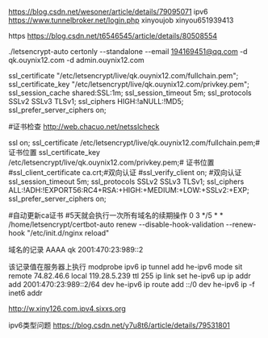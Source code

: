 

https://blog.csdn.net/wesoner/article/details/79095071
ipv6
https://www.tunnelbroker.net/login.php
xinyoujob
xinyou651939413

https
https://blog.csdn.net/t6546545/article/details/80508554

./letsencrypt-auto certonly --standalone --email 194169451@qq.com -d qk.ouynix12.com -d admin.ouynix12.com


ssl_certificate "/etc/letsencrypt/live/qk.ouynix12.com/fullchain.pem";
ssl_certificate_key "/etc/letsencrypt/live/qk.ouynix12.com/privkey.pem";
ssl_session_cache shared:SSL:1m;
ssl_session_timeout  5m;
ssl_protocols SSLv2 SSLv3 TLSv1;
ssl_ciphers HIGH:!aNULL:!MD5;
ssl_prefer_server_ciphers on;


#证书检查
http://web.chacuo.net/netsslcheck


ssl                  on;
ssl_certificate /etc/letsencrypt/live/qk.ouynix12.com/fullchain.pem;#证书位置
ssl_certificate_key /etc/letsencrypt/live/qk.ouynix12.com/privkey.pem;# 证书位置
#ssl_client_certificate ca.crt;#双向认证
#ssl_verify_client on; #双向认证
ssl_session_timeout  5m;
ssl_protocols  SSLv2 SSLv3 TLSv1;
ssl_ciphers  ALL:!ADH:!EXPORT56:RC4+RSA:+HIGH:+MEDIUM:+LOW:+SSLv2:+EXP;
ssl_prefer_server_ciphers   on;

#自动更新ca证书
#5天就会执行一次所有域名的续期操作
0 3 */5 * * /home/letsencrypt/certbot-auto renew --disable-hook-validation --renew-hook "/etc/init.d/nginx reload"


域名的记录
AAAA qk 2001:470:23:989::2

该记录值在服务器上执行
modprobe ipv6
ip tunnel add he-ipv6 mode sit remote 74.82.46.6 local 119.28.5.239 ttl 255
ip link set he-ipv6 up
ip addr add 2001:470:23:989::2/64 dev he-ipv6
ip route add ::/0 dev he-ipv6
ip -f inet6 addr


http://w.xiny126.com.ipv4.sixxs.org

ipv6类型问题
https://blog.csdn.net/y7u8t6/article/details/79531801
